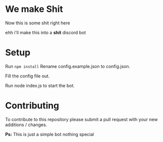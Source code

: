 # We make Shit

Now this is some shit right here

ehh i'll make this into a **shit** discord bot


# Setup

Run `npm install`
Rename config.example.json to config.json.


Fill the config file out.



Run node index.js to start the bot.

# Contributing

To contribute to this repository please submit a pull request with your new additions / changes.

**Ps:** This is just a simple bot nothing special
